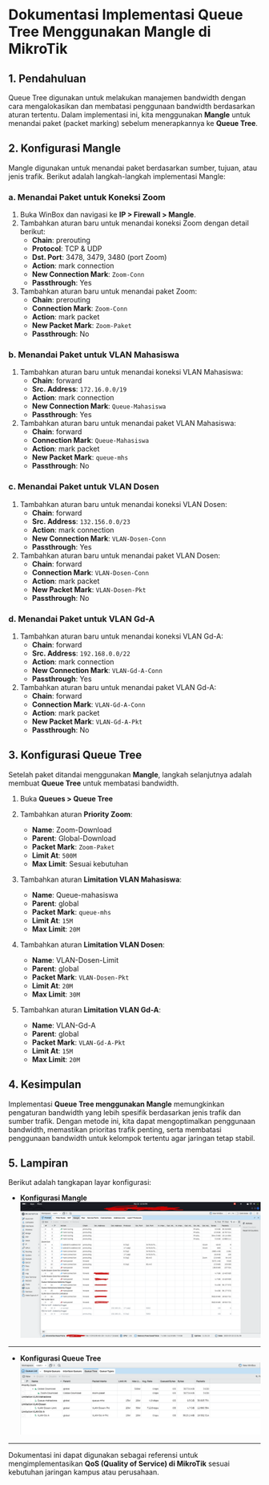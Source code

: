 # Dokumentasi Implementasi Queue Tree Menggunakan Mangle di MikroTik

## 1. Pendahuluan
Queue Tree digunakan untuk melakukan manajemen bandwidth dengan cara mengalokasikan dan membatasi penggunaan bandwidth berdasarkan aturan tertentu. Dalam implementasi ini, kita menggunakan **Mangle** untuk menandai paket (packet marking) sebelum menerapkannya ke **Queue Tree**.

## 2. Konfigurasi Mangle
Mangle digunakan untuk menandai paket berdasarkan sumber, tujuan, atau jenis trafik. Berikut adalah langkah-langkah implementasi Mangle:

### a. Menandai Paket untuk Koneksi Zoom
1. Buka WinBox dan navigasi ke **IP > Firewall > Mangle**.
2. Tambahkan aturan baru untuk menandai koneksi Zoom dengan detail berikut:
   - **Chain**: prerouting
   - **Protocol**: TCP & UDP
   - **Dst. Port**: 3478, 3479, 3480 (port Zoom)
   - **Action**: mark connection
   - **New Connection Mark**: `Zoom-Conn`
   - **Passthrough**: Yes
3. Tambahkan aturan baru untuk menandai paket Zoom:
   - **Chain**: prerouting
   - **Connection Mark**: `Zoom-Conn`
   - **Action**: mark packet
   - **New Packet Mark**: `Zoom-Paket`
   - **Passthrough**: No

### b. Menandai Paket untuk VLAN Mahasiswa
1. Tambahkan aturan baru untuk menandai koneksi VLAN Mahasiswa:
   - **Chain**: forward
   - **Src. Address**: `172.16.0.0/19`
   - **Action**: mark connection
   - **New Connection Mark**: `Queue-Mahasiswa`
   - **Passthrough**: Yes
2. Tambahkan aturan baru untuk menandai paket VLAN Mahasiswa:
   - **Chain**: forward
   - **Connection Mark**: `Queue-Mahasiswa`
   - **Action**: mark packet
   - **New Packet Mark**: `queue-mhs`
   - **Passthrough**: No

### c. Menandai Paket untuk VLAN Dosen
1. Tambahkan aturan baru untuk menandai koneksi VLAN Dosen:
   - **Chain**: forward
   - **Src. Address**: `132.156.0.0/23`
   - **Action**: mark connection
   - **New Connection Mark**: `VLAN-Dosen-Conn`
   - **Passthrough**: Yes
2. Tambahkan aturan baru untuk menandai paket VLAN Dosen:
   - **Chain**: forward
   - **Connection Mark**: `VLAN-Dosen-Conn`
   - **Action**: mark packet
   - **New Packet Mark**: `VLAN-Dosen-Pkt`
   - **Passthrough**: No

### d. Menandai Paket untuk VLAN Gd-A
1. Tambahkan aturan baru untuk menandai koneksi VLAN Gd-A:
   - **Chain**: forward
   - **Src. Address**: `192.168.0.0/22`
   - **Action**: mark connection
   - **New Connection Mark**: `VLAN-Gd-A-Conn`
   - **Passthrough**: Yes
2. Tambahkan aturan baru untuk menandai paket VLAN Gd-A:
   - **Chain**: forward
   - **Connection Mark**: `VLAN-Gd-A-Conn`
   - **Action**: mark packet
   - **New Packet Mark**: `VLAN-Gd-A-Pkt`
   - **Passthrough**: No

## 3. Konfigurasi Queue Tree
Setelah paket ditandai menggunakan **Mangle**, langkah selanjutnya adalah membuat **Queue Tree** untuk membatasi bandwidth.

1. Buka **Queues > Queue Tree**
2. Tambahkan aturan **Priority Zoom**:
   - **Name**: Zoom-Download
   - **Parent**: Global-Download
   - **Packet Mark**: `Zoom-Paket`
   - **Limit At**: `500M`
   - **Max Limit**: Sesuai kebutuhan

3. Tambahkan aturan **Limitation VLAN Mahasiswa**:
   - **Name**: Queue-mahasiswa
   - **Parent**: global
   - **Packet Mark**: `queue-mhs`
   - **Limit At**: `15M`
   - **Max Limit**: `20M`

4. Tambahkan aturan **Limitation VLAN Dosen**:
   - **Name**: VLAN-Dosen-Limit
   - **Parent**: global
   - **Packet Mark**: `VLAN-Dosen-Pkt`
   - **Limit At**: `20M`
   - **Max Limit**: `30M`

5. Tambahkan aturan **Limitation VLAN Gd-A**:
   - **Name**: VLAN-Gd-A
   - **Parent**: global
   - **Packet Mark**: `VLAN-Gd-A-Pkt`
   - **Limit At**: `15M`
   - **Max Limit**: `20M`

## 4. Kesimpulan
Implementasi **Queue Tree menggunakan Mangle** memungkinkan pengaturan bandwidth yang lebih spesifik berdasarkan jenis trafik dan sumber trafik. Dengan metode ini, kita dapat mengoptimalkan penggunaan bandwidth, memastikan prioritas trafik penting, serta membatasi penggunaan bandwidth untuk kelompok tertentu agar jaringan tetap stabil.

## 5. Lampiran
Berikut adalah tangkapan layar konfigurasi:
- **Konfigurasi Mangle** 
![Tampilan Mangle](/img/network/Mangle.png)

---

- **Konfigurasi Queue Tree** 
![Tampilan Queue-Tree](/img/network/queue-tree.png)

---

Dokumentasi ini dapat digunakan sebagai referensi untuk mengimplementasikan **QoS (Quality of Service) di MikroTik** sesuai kebutuhan jaringan kampus atau perusahaan.

